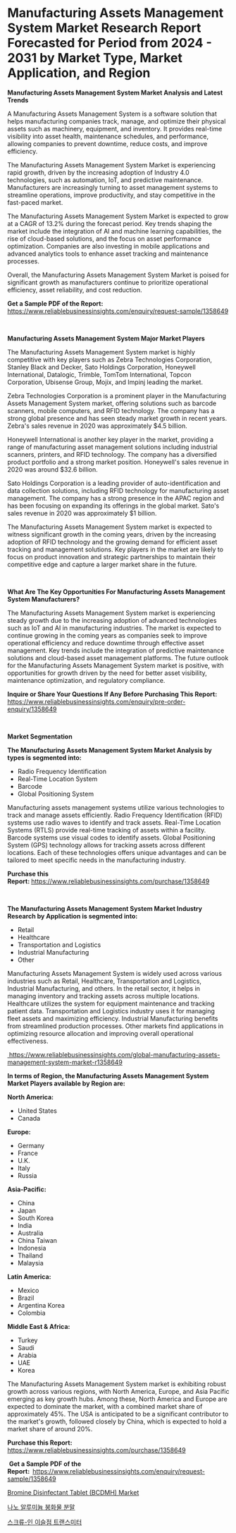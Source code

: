 <p><h1>Manufacturing Assets Management System Market Research Report Forecasted for Period from 2024 -  2031 by Market Type, Market Application, and Region</h1></p><p><strong>Manufacturing Assets Management System Market Analysis and Latest Trends</strong></p>
<p><p>A Manufacturing Assets Management System is a software solution that helps manufacturing companies track, manage, and optimize their physical assets such as machinery, equipment, and inventory. It provides real-time visibility into asset health, maintenance schedules, and performance, allowing companies to prevent downtime, reduce costs, and improve efficiency.</p><p>The Manufacturing Assets Management System Market is experiencing rapid growth, driven by the increasing adoption of Industry 4.0 technologies, such as automation, IoT, and predictive maintenance. Manufacturers are increasingly turning to asset management systems to streamline operations, improve productivity, and stay competitive in the fast-paced market.</p><p>The Manufacturing Assets Management System Market is expected to grow at a CAGR of 13.2% during the forecast period. Key trends shaping the market include the integration of AI and machine learning capabilities, the rise of cloud-based solutions, and the focus on asset performance optimization. Companies are also investing in mobile applications and advanced analytics tools to enhance asset tracking and maintenance processes.</p><p>Overall, the Manufacturing Assets Management System Market is poised for significant growth as manufacturers continue to prioritize operational efficiency, asset reliability, and cost reduction.</p></p>
<p><strong>Get a Sample PDF of the Report:&nbsp;</strong> <a href="https://www.reliablebusinessinsights.com/enquiry/request-sample/1358649">https://www.reliablebusinessinsights.com/enquiry/request-sample/1358649</a></p>
<p>&nbsp;</p>
<p><strong>Manufacturing Assets Management System Major Market Players</strong></p>
<p><p>The Manufacturing Assets Management System market is highly competitive with key players such as Zebra Technologies Corporation, Stanley Black and Decker, Sato Holdings Corporation, Honeywell International, Datalogic, Trimble, TomTom International, Topcon Corporation, Ubisense Group, Mojix, and Impinj leading the market.</p><p>Zebra Technologies Corporation is a prominent player in the Manufacturing Assets Management System market, offering solutions such as barcode scanners, mobile computers, and RFID technology. The company has a strong global presence and has seen steady market growth in recent years. Zebra's sales revenue in 2020 was approximately $4.5 billion.</p><p>Honeywell International is another key player in the market, providing a range of manufacturing asset management solutions including industrial scanners, printers, and RFID technology. The company has a diversified product portfolio and a strong market position. Honeywell's sales revenue in 2020 was around $32.6 billion.</p><p>Sato Holdings Corporation is a leading provider of auto-identification and data collection solutions, including RFID technology for manufacturing asset management. The company has a strong presence in the APAC region and has been focusing on expanding its offerings in the global market. Sato's sales revenue in 2020 was approximately $1 billion.</p><p>The Manufacturing Assets Management System market is expected to witness significant growth in the coming years, driven by the increasing adoption of RFID technology and the growing demand for efficient asset tracking and management solutions. Key players in the market are likely to focus on product innovation and strategic partnerships to maintain their competitive edge and capture a larger market share in the future.</p></p>
<p>&nbsp;</p>
<p><strong>What Are The Key Opportunities For Manufacturing Assets Management System Manufacturers?</strong></p>
<p><p>The Manufacturing Assets Management System market is experiencing steady growth due to the increasing adoption of advanced technologies such as IoT and AI in manufacturing industries. The market is expected to continue growing in the coming years as companies seek to improve operational efficiency and reduce downtime through effective asset management. Key trends include the integration of predictive maintenance solutions and cloud-based asset management platforms. The future outlook for the Manufacturing Assets Management System market is positive, with opportunities for growth driven by the need for better asset visibility, maintenance optimization, and regulatory compliance.</p></p>
<p><strong>Inquire or Share Your Questions If Any Before Purchasing This Report:</strong> <a href="https://www.reliablebusinessinsights.com/enquiry/pre-order-enquiry/1358649">https://www.reliablebusinessinsights.com/enquiry/pre-order-enquiry/1358649</a></p>
<p>&nbsp;</p>
<p><strong>Market Segmentation</strong></p>
<p><strong>The Manufacturing Assets Management System Market Analysis by types is segmented into:</strong></p>
<p><ul><li>Radio Frequency Identification</li><li>Real-Time Location System</li><li>Barcode</li><li>Global Positioning System</li></ul></p>
<p><p>Manufacturing assets management systems utilize various technologies to track and manage assets efficiently. Radio Frequency Identification (RFID) systems use radio waves to identify and track assets. Real-Time Location Systems (RTLS) provide real-time tracking of assets within a facility. Barcode systems use visual codes to identify assets. Global Positioning System (GPS) technology allows for tracking assets across different locations. Each of these technologies offers unique advantages and can be tailored to meet specific needs in the manufacturing industry.</p></p>
<p><strong>Purchase this Report:&nbsp;</strong><a href="https://www.reliablebusinessinsights.com/purchase/1358649">https://www.reliablebusinessinsights.com/purchase/1358649</a></p>
<p>&nbsp;</p>
<p><strong>The Manufacturing Assets Management System Market Industry Research by Application is segmented into:</strong></p>
<p><ul><li>Retail</li><li>Healthcare</li><li>Transportation and Logistics</li><li>Industrial Manufacturing</li><li>Other</li></ul></p>
<p><p>Manufacturing Assets Management System is widely used across various industries such as Retail, Healthcare, Transportation and Logistics, Industrial Manufacturing, and others. In the retail sector, it helps in managing inventory and tracking assets across multiple locations. Healthcare utilizes the system for equipment maintenance and tracking patient data. Transportation and Logistics industry uses it for managing fleet assets and maximizing efficiency. Industrial Manufacturing benefits from streamlined production processes. Other markets find applications in optimizing resource allocation and improving overall operational effectiveness.</p></p>
<p><a href="https://www.reliablebusinessinsights.com/global-manufacturing-assets-management-system-market-r1358649">&nbsp;https://www.reliablebusinessinsights.com/global-manufacturing-assets-management-system-market-r1358649</a></p>
<p><strong>In terms of Region, the Manufacturing Assets Management System Market Players available by Region are:</strong></p>
<p>
    <p> <strong> North America: </strong>
        <ul>
            <li>United States</li>
            <li>Canada</li>
        </ul>
        </p> 
    <p> <strong> Europe: </strong>
        <ul>
            <li>Germany</li>
            <li>France</li>
            <li>U.K.</li>
            <li>Italy</li>
            <li>Russia</li>
        </ul>
        </p> 
    <p> <strong> Asia-Pacific: </strong>
        <ul>
            <li>China</li>
            <li>Japan</li>
            <li>South Korea</li>
            <li>India</li>
            <li>Australia</li>
            <li>China Taiwan</li>
            <li>Indonesia</li>
            <li>Thailand</li>
            <li>Malaysia</li>
        </ul>
        </p> 
    <p> <strong> Latin America: </strong>
        <ul>
            <li>Mexico</li>
            <li>Brazil</li>
            <li>Argentina Korea</li>
            <li>Colombia</li>
        </ul>
        </p> 
    <p> <strong> Middle East & Africa: </strong>
        <ul>
            <li>Turkey</li>
            <li>Saudi</li>
            <li>Arabia</li>
            <li>UAE</li>
            <li>Korea</li>
        </ul>
    </p>
    </p>
<p><p>The Manufacturing Assets Management System market is exhibiting robust growth across various regions, with North America, Europe, and Asia Pacific emerging as key growth hubs. Among these, North America and Europe are expected to dominate the market, with a combined market share of approximately 45%. The USA is anticipated to be a significant contributor to the market's growth, followed closely by China, which is expected to hold a market share of around 20%.</p></p>
<p><strong>Purchase this Report: </strong><a href="https://www.reliablebusinessinsights.com/purchase/1358649">https://www.reliablebusinessinsights.com/purchase/1358649</a></p>
<p>&nbsp;<strong>Get a Sample PDF of the Report:&nbsp;&nbsp;</strong><a href="https://www.reliablebusinessinsights.com/enquiry/request-sample/1358649">https://www.reliablebusinessinsights.com/enquiry/request-sample/1358649</a></p>
<p><strong></strong></p>
<p><p><a href="https://github.com/KeeganBarrows2023/Market-Research-Report-List-1/blob/main/bromine-disinfectant-tablet-bcdmh-market.md">Bromine Disinfectant Tablet (BCDMH) Market</a></p><p><a href="https://medium.com/@midge5687567/%EB%82%98%EB%85%B8-%EC%95%8C%EB%A3%A8%EB%AF%B8%EB%8A%84-%EB%B3%B4%EB%9D%BC%EC%9D%B4%EB%93%9C-%EB%B6%84%EB%A7%90-%EC%8B%9C%EC%9E%A5-%EB%B6%84%EC%84%9D-cagr-%EC%8B%9C%EC%9E%A5-%EC%84%B8%EB%B6%84%ED%99%94-%EB%B0%8F-%EA%B8%80%EB%A1%9C%EB%B2%8C-%EC%82%B0%EC%97%85-%EA%B0%9C%EC%9A%94-56ff40a1b20d">나노 알루미늄 붕화물 분말</a></p><p><a href="https://medium.com/@jewelmohr02/%EC%8A%A4%ED%81%AC%EB%A5%98%EC%9D%B8-%EB%BF%8C%EB%A6%AC%EC%A0%90-%EB%B3%80%EC%86%8D%EA%B8%B0-%EC%8B%9C%EC%9E%A5-%EC%A0%90%EC%9C%A0%EC%9C%A8-%EC%A7%84%ED%99%94-%EB%B0%8F-%EC%8B%9C%EC%9E%A5-%EC%84%B1%EC%9E%A5-%ED%8A%B8%EB%A0%8C%EB%93%9C-2024-2031-61fc213f7198">스크류-인 이슬점 트랜스미터</a></p></p>